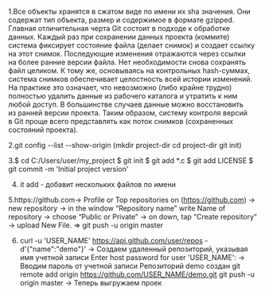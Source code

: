 1.Все объекты хранятся в сжатом виде по имени их sha значения. Они содержат тип объекта, размер и содержимое в формате gzipped.
Главная отличительная черта Git состоит в подходе к обработке данных. Каждый раз при сохранении данных проекта (коммите) система фиксирует состояние файла (делает снимок) и создает ссылку на этот снимок. Последующие изменения отражаются через ссылки на более ранние версии файла. Нет необходимости снова сохранять файл целиком. К тому же, основываясь на контрольных hash-суммах, система снимков обеспечивает целостность всей истории изменений. На практике это означает, что невозможно (либо крайне трудно) полностью удалить данные из рабочего каталога и утратить к ним любой доступ. В большинстве случаев данные можно восстановить из ранней версии проекта.
Таким образом, систему контроля версий в Git проще всего представлять как поток снимков (сохраненных состояний проекта).

2.git config --list --show-origin (mkdir project-dir
cd project-dir
git init)

3.$ cd C:/Users/user/my_project
$ git init
$ git add *.c
$ git add LICENSE
$ git commit -m 'Initial project version'

4. it add <filename> <filename> - добавит нескольких файлов по имени

  5.https://github.com-> Profile or Top repositories on (https://github.com) -> new repository -> in the window “Repository name”  write Name of repository ->  choose “Public or Private” -> on down, tap “Create repository” -> upload New File. => git push -u origin master

  6. curl -u 'USER_NAME' https://api.github.com/user/repos -d'{"name":"demo"}' -> Создаем удаленный репозиторий, указывая имя учетной записи
Enter host password for user 'USER_NAME': -> Вводим пароль от учетной записи
Репозиторий demo создан
git remote add origin https://github.com/USER_NAME/demo.git
git push -u origin master -> Теперь выгружаем проек



